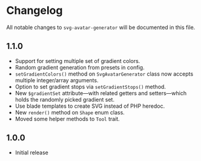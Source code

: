 # Changelog

All notable changes to `svg-avatar-generator` will be documented in this file.

## 1.1.0

- Support for setting multiple set of gradient colors.
- Random gradient generation from presets in config.
- `setGradientColors()` method on `SvgAvatarGenerator` class now accepts multiple integer/array arguments.
- Option to set gradient stops via `setGradientStops()` method.
- New `$gradientSet` attribute—with related getters and setters—which holds the randomly picked gradient set.
- Use blade templates to create SVG instead of PHP heredoc.
- New `render()` method on `Shape` enum class.
- Moved some helper methods to `Tool` trait.

## 1.0.0

- Initial release
